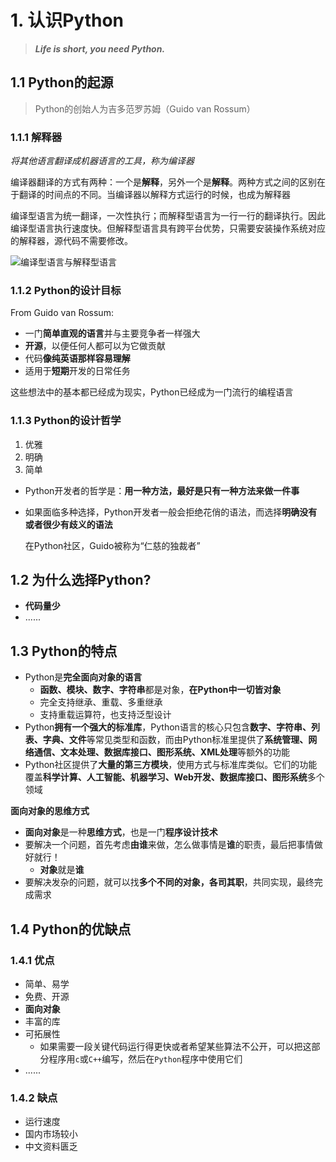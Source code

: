 # 1. 认识Python
> ***Life is short, you need Python.***  
## 1.1 Python的起源  
> Python的创始人为吉多范罗苏姆（Guido van Rossum）  
### 1.1.1 解释器  
*将其他语言翻译成机器语言的工具，称为编译器*  
  
编译器翻译的方式有两种：一个是**解释**，另外一个是**解释**。两种方式之间的区别在于翻译的时间点的不同。当编译器以解释方式运行的时候，也成为解释器  
  
编译型语言为统一翻译，一次性执行；而解释型语言为一行一行的翻译执行。因此编译型语言执行速度快。但解释型语言具有跨平台优势，只需要安装操作系统对应的解释器，源代码不需要修改。  
  
![](\1.png "编译型语言与解释型语言")  
  
### 1.1.2 Python的设计目标  
From Guido van Rossum:  

- 一门**简单直观的语言**并与主要竞争者一样强大  
- **开源**，以便任何人都可以为它做贡献  
- 代码**像纯英语那样容易理解**  
- 适用于**短期**开发的日常任务  
  
这些想法中的基本都已经成为现实，Python已经成为一门流行的编程语言  
### 1.1.3 Python的设计哲学  
1. 优雅  
2. 明确  
3. 简单  
  
- Python开发者的哲学是：**用一种方法，最好是只有一种方法来做一件事**  
- 如果面临多种选择，Python开发者一般会拒绝花俏的语法，而选择**明确没有或者很少有歧义的语法**  

    在Python社区，Guido被称为“仁慈的独裁者”  
## 1.2 为什么选择Python?  
- **代码量少**  
- ......  
## 1.3 Python的特点  
- Python是**完全面向对象的语言**  
    - **函数、模块、数字、字符串**都是对象，**在Python中一切皆对象**  
    - 完全支持继承、重载、多重继承  
    - 支持重载运算符，也支持泛型设计  
- Python**拥有一个强大的标准库**，Python语言的核心只包含**数字、字符串、列表、字典、文件**等常见类型和函数，而由Python标准里提供了**系统管理、网络通信、文本处理、数据库接口、图形系统、XML处理**等额外的功能  
- Python社区提供了**大量的第三方模块**，使用方式与标准库类似。它们的功能覆盖**科学计算、人工智能、机器学习、Web开发、数据库接口、图形系统**多个领域  
  
**面向对象的思维方式**
- **面向对象**是一种**思维方式**，也是一门**程序设计技术**  
- 要解决一个问题，首先考虑**由谁**来做，怎么做事情是**谁**的职责，最后把事情做好就行！  
    - **对象**就是**谁**  
- 要解决发杂的问题，就可以找**多个不同的对象，各司其职**，共同实现，最终完成需求  
## 1.4 Python的优缺点  
### 1.4.1 优点  
- 简单、易学  
- 免费、开源  
- **面向对象**  
- 丰富的库  
- 可拓展性  
    - 如果需要一段关键代码运行得更快或者希望某些算法不公开，可以把这部分程序用`c`或`C++`编写，然后在`Python`程序中使用它们  
- ......  
### 1.4.2 缺点  
- 运行速度  
- 国内市场较小  
- 中文资料匮乏  